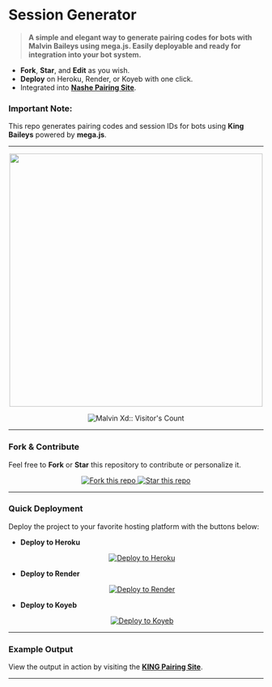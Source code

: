 # Session Generator

> **A simple and elegant way to generate pairing codes for bots with Malvin Baileys using mega.js. Easily deployable and ready for integration into your bot system.**

- **Fork**, **Star**, and **Edit** as you wish.
- **Deploy** on Heroku, Render, or Koyeb with one click.
- Integrated into **[Nashe Pairing Site](https://pairing.ech.web.id)**. 

### **Important Note:**
This repo generates pairing codes and session IDs for bots using **King Baileys** powered by **mega.js**.

---

<p align="center">
   <a href="https://github.com/KingZord263">
    <img src="https://files.catbox.moe/6f05ah.jpg" width="500">
   </a>
</p>

<p align="center">
   <img src="https://profile-counter.glitch.me/{XdKing2}/count.svg" alt="Malvin Xd:: Visitor's Count" />
</p>

---

### **Fork & Contribute**
Feel free to **Fork** or **Star** this repository to contribute or personalize it.

<p align="center">
  <a href="https://github.com/KingZord263/SUHAIL-MD/fork">
    <img alt="Fork this repo" src="https://img.shields.io/badge/Fork%20This%20Repo-black?style=for-the-badge&logo=github&logoColor=white" />
  </a>
  <a href="https://github.com/KingZord263/SUHAIL-MD/stargazers">
    <img alt="Star this repo" src="https://img.shields.io/github/stars/Kingzord263/SUAHIL-MD?style=for-the-badge&logo=github&logoColor=white" />
  </a>
</p>

---

### **Quick Deployment**
Deploy the project to your favorite hosting platform with the buttons below:

- **Deploy to Heroku**
  <p align="center">
    <a href="https://dashboard.heroku.com/new?template=https://github.com/SUAHIL-MD" target="_blank">
      <img alt="Deploy to Heroku" src="https://img.shields.io/badge/Deploy%20to%20Heroku-black?style=for-the-badge&logo=heroku&logoColor=white" />
    </a>
  </p>

- **Deploy to Render**
  <p align="center">
    <a href="https://dashboard.render.com" target="_blank">
      <img alt="Deploy to Render" src="https://img.shields.io/badge/Deploy%20to%20Render-black?style=for-the-badge&logo=render&logoColor=white" />
    </a>
  </p>

- **Deploy to Koyeb**
  <p align="center">
    <a href="https://app.koyeb.com" target="_blank">
      <img alt="Deploy to Koyeb" src="https://img.shields.io/badge/Deploy%20to%20Koyeb-black?style=for-the-badge&logo=koyeb&logoColor=white" />
    </a>
  </p>

---

### **Example Output**
View the output in action by visiting the **[KING Pairing Site](https://pairing.gh.web.id)**.

---
